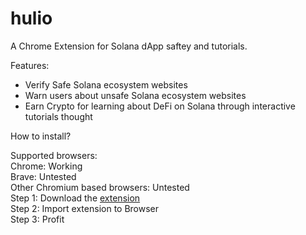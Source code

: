 # hulio
A Chrome Extension for Solana dApp saftey and tutorials.

Features:
- Verify Safe Solana ecosystem websites
- Warn users about unsafe Solana ecosystem websites
- Earn Crypto for learning about DeFi on Solana through interactive tutorials thought 

How to install?

Supported browsers:  
Chrome: Working  
Brave: Untested  
Other Chromium based browsers: Untested   
Step 1: Download the [extension](https://github.com/idealistworld/hulio/releases)   
Step 2: Import extension to Browser  
Step 3: Profit  
